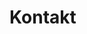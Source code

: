 # Kontakt

<div class="contact">
  <span><a href='mailto:michael@malura.de'><svg class="icon round"><use xlink:href="/assets/icons/feather.svg#mail"/></svg></a></span>
  <span><a href='https://github.com/maluramichael' target='_blank'><svg class="icon round"><use xlink:href="/assets/icons/feather.svg#github"/></svg></a></span>
  <span><a href='https://www.facebook.com/maluramichael' target='_blank'><svg class="icon round"><use xlink:href="/assets/icons/feather.svg#facebook"/></svg></a></span>
  <span><a href='https://twitter.com/devnetik' target='_blank'><svg class="icon round"><use xlink:href="/assets/icons/feather.svg#twitter"/></svg></a></span>
</div>
